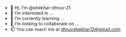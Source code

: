 - 👋 Hi, I’m @shekhar-dhruv-21
- 👀 I’m interested in ...
- 🌱 I’m currently learning ...
- 💞️ I’m looking to collaborate on ...
- 📫 You can reach me at dhruvshekhar12@gmail.com
<!---
shekhar-dhruv-21/shekhar-dhruv-21 is a ✨ special ✨ repository because its `README.md` (this file) appears on your GitHub profile.
You can click the Preview link to take a look at your changes.
--->
